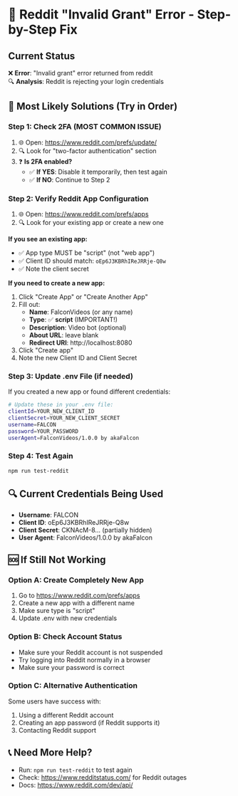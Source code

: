 # 🔧 Reddit "Invalid Grant" Error - Step-by-Step Fix

## Current Status

❌ **Error**: "Invalid grant" error returned from reddit  
🔍 **Analysis**: Reddit is rejecting your login credentials

## 🚨 Most Likely Solutions (Try in Order)

### **Step 1: Check 2FA (MOST COMMON ISSUE)**

1. 🌐 Open: https://www.reddit.com/prefs/update/
2. 🔍 Look for "two-factor authentication" section
3. ❓ **Is 2FA enabled?**
   - ✅ **If YES**: Disable it temporarily, then test again
   - ✅ **If NO**: Continue to Step 2

### **Step 2: Verify Reddit App Configuration**

1. 🌐 Open: https://www.reddit.com/prefs/apps
2. 🔍 Look for your existing app or create a new one

**If you see an existing app:**

- ✅ App type MUST be "script" (not "web app")
- ✅ Client ID should match: `oEp6J3KBRhIReJRRje-Q8w`
- ✅ Note the client secret

**If you need to create a new app:**

1. Click "Create App" or "Create Another App"
2. Fill out:
   - **Name**: FalconVideos (or any name)
   - **Type**: ✅ **script** (IMPORTANT!)
   - **Description**: Video bot (optional)
   - **About URL**: leave blank
   - **Redirect URI**: http://localhost:8080
3. Click "Create app"
4. Note the new Client ID and Client Secret

### **Step 3: Update .env File (if needed)**

If you created a new app or found different credentials:

```bash
# Update these in your .env file:
clientId=YOUR_NEW_CLIENT_ID
clientSecret=YOUR_NEW_CLIENT_SECRET
username=FALCON
password=YOUR_PASSWORD
userAgent=FalconVideos/1.0.0 by akaFalcon
```

### **Step 4: Test Again**

```bash
npm run test-reddit
```

## 🔍 Current Credentials Being Used

- **Username**: FALCON
- **Client ID**: oEp6J3KBRhIReJRRje-Q8w
- **Client Secret**: CKNAcM-8... (partially hidden)
- **User Agent**: FalconVideos/1.0.0 by akaFalcon

## 🆘 If Still Not Working

### **Option A: Create Completely New App**

1. Go to https://www.reddit.com/prefs/apps
2. Create a new app with a different name
3. Make sure type is "script"
4. Update .env with new credentials

### **Option B: Check Account Status**

- Make sure your Reddit account is not suspended
- Try logging into Reddit normally in a browser
- Make sure your password is correct

### **Option C: Alternative Authentication**

Some users have success with:

1. Using a different Reddit account
2. Creating an app password (if Reddit supports it)
3. Contacting Reddit support

## 📞 Need More Help?

- Run: `npm run test-reddit` to test again
- Check: https://www.redditstatus.com/ for Reddit outages
- Docs: https://www.reddit.com/dev/api/
